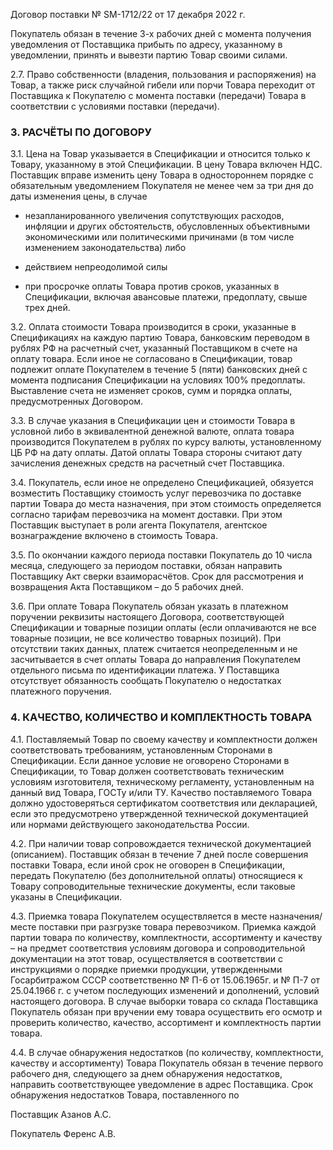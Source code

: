 Договор поставки № SM-1712/22 от 17 декабря 2022 г.

Покупатель обязан в течение 3-х рабочих дней с момента получения уведомления от Поставщика прибыть по адресу, указанному в уведомлении, принять и вывезти партию Товар своими силами.

2.7. Право собственности (владения, пользования и распоряжения) на Товар, а также риск случайной гибели или порчи Товара переходит от Поставщика к Покупателю с момента поставки (передачи) Товара в соответствии с условиями поставки (передачи).

### 3. РАСЧЁТЫ ПО ДОГОВОРУ

3.1. Цена на Товар указывается в Спецификации и относится только к Товару, указанному в этой Спецификации. В цену Товара включен НДС. Поставщик вправе изменить цену Товара в одностороннем порядке с обязательным уведомлением Покупателя не менее чем за три дня до даты изменения цены, в случае

- незапланированного увеличения сопутствующих расходов, инфляции и других обстоятельств, обусловленных объективными экономическими или политическими причинами (в том числе изменением законодательства) либо

- действием непреодолимой силы

- при просрочке оплаты Товара против сроков, указанных в Спецификации, включая авансовые платежи, предоплату, свыше трех дней.

3.2. Оплата стоимости Товара производится в сроки, указанные в Спецификациях на каждую партию Товара, банковским переводом в рублях РФ на расчетный счет, указанный Поставщиком в счете на оплату товара. Если иное не согласовано в Спецификации, товар подлежит оплате Покупателем в течение 5 (пяти) банковских дней с момента подписания Спецификации на условиях 100% предоплаты. Выставление счета не изменяет сроков, сумм и порядка оплаты, предусмотренных Договором.

3.3. В случае указания в Спецификации цен и стоимости Товара в условной либо в эквивалентной денежной валюте, оплата товара производится Покупателем в рублях по курсу валюты, установленному ЦБ РФ на дату оплаты. Датой оплаты Товара стороны считают дату зачисления денежных средств на расчетный счет Поставщика.

3.4. Покупатель, если иное не определено Спецификацией, обязуется возместить Поставщику стоимость услуг перевозчика по доставке партии Товара до места назначения, при этом стоимость определяется согласно тарифам перевозчика на момент доставки. При этом Поставщик выступает в роли агента Покупателя, агентское вознаграждение включено в стоимость Товара.

3.5. По окончании каждого периода поставки Покупатель до 10 числа месяца, следующего за периодом поставки, обязан направить Поставщику Акт сверки взаиморасчётов. Срок для рассмотрения и возвращения Акта Поставщиком – до 5 рабочих дней.

3.6. При оплате Товара Покупатель обязан указать в платежном поручении реквизиты настоящего Договора, соответствующей Спецификации и товарные позиции оплаты (если оплачиваются не все товарные позиции, не все количество товарных позиций). При отсутствии таких данных, платеж считается неопределенным и не засчитывается в счет оплаты Товара до направления Покупателем отдельного письма по идентификации платежа. У Поставщика отсутствует обязанность сообщать Покупателю о недостатках платежного поручения.

### 4. КАЧЕСТВО, КОЛИЧЕСТВО И КОМПЛЕКТНОСТЬ ТОВАРА

4.1. Поставляемый Товар по своему качеству и комплектности должен соответствовать требованиям, установленным Сторонами в Спецификации. Если данное условие не оговорено Сторонами в Спецификации, то Товар должен соответствовать техническим условиям изготовителя, техническому регламенту, установленным на данный вид Товара, ГОСТу и/или ТУ. Качество поставляемого Товара должно удостоверяться сертификатом соответствия или декларацией, если это предусмотрено утвержденной технической документацией или нормами действующего законодательства России.

4.2. При наличии товар сопровождается технической документацией (описанием). Поставщик обязан в течение 7 дней после совершения поставки Товара, если иной срок не оговорен в Спецификации, передать Покупателю (без дополнительной оплаты) относящиеся к Товару сопроводительные технические документы, если таковые указаны в Спецификации.

4.3. Приемка товара Покупателем осуществляется в месте назначения/месте поставки при разгрузке товара перевозчиком. Приемка каждой партии товара по количеству, комплектности, ассортименту и качеству – на предмет соответствия условиям договора и сопроводительной документации на этот товар, осуществляется в соответствии с инструкциями о порядке приемки продукции, утвержденными Госарбитражом СССР соответственно № П-6 от 15.06.1965г. и № П-7 от 25.04.1966 г. с учетом последующих изменений и дополнений, условий настоящего договора. В случае выборки товара со склада Поставщика Покупатель обязан при вручении ему товара осуществить его осмотр и проверить количество, качество, ассортимент и комплектность партии товара.

4.4. В случае обнаружения недостатков (по количеству, комплектности, качеству и ассортименту) Товара Покупатель обязан в течение первого рабочего дня, следующего за днем обнаружения недостатков, направить соответствующее уведомление в адрес Поставщика. Срок обнаружения недостатков Товара, поставленного по

Поставщик Азанов А.С.

Покупатель
Ференс А.В.